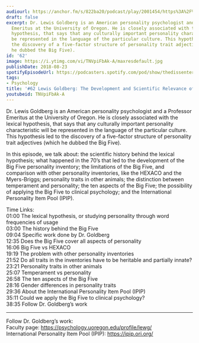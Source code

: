 ```yaml
---
audiourl: https://anchor.fm/s/822ba20/podcast/play/2001454/https%3A%2F%2Fd3ctxlq1ktw2nl.cloudfront.net%2Fproduction%2F2018-11-29%2F7681146-44100-2-86c3825f430f.mp3
draft: false
excerpt: Dr. Lewis Goldberg is an American personality psychologist and a Professor
  Emeritus at the University of Oregon. He is closely associated with the lexical
  hypothesis, that says that any culturally important personality characteristic will
  be represented in the language of the particular culture. This hypothesis led to
  the discovery of a five-factor structure of personality trait adjectives (which
  he dubbed the Big Five).
id: '62'
image: https://i.ytimg.com/vi/TNVpiFbAk-A/maxresdefault.jpg
publishDate: 2018-08-23
spotifyEpisodeUrl: https://podcasters.spotify.com/pod/show/thedissenter/episodes/62-Lewis-Goldberg-The-Development-and-Scientific-Relevance-of-the-BIG-FIVE-e2rj3e
tags:
- Psychology
title: '#62 Lewis Goldberg: The Development and Scientific Relevance of the BIG FIVE'
youtubeid: TNVpiFbAk-A
---
```

<div class="timelinks">

Dr. Lewis Goldberg is an American personality psychologist and a Professor Emeritus at the University of Oregon. He is closely associated with the lexical hypothesis, that says that any culturally important personality characteristic will be represented in the language of the particular culture. This hypothesis led to the discovery of a five-factor structure of personality trait adjectives (which he dubbed the Big Five).

In this episode, we talk about: the scientific history behind the lexical hypothesis; what happened in the 70’s that led to the development of the Big Five personality inventory; the limitations of the Big Five, and comparison with other personality inventories, like the HEXACO and the Myers-Briggs; personality traits in other animals; the distinction between temperament and personality; the ten aspects of the Big Five; the possibility of applying the Big Five to clinical psychology; and the International Personality Item Pool (IPIP). 

Time Links:  
<time>01:00</time> The lexical hypothesis, or studying personality through word frequencies of usage  
<time>03:00</time> The history behind the Big Five    
<time>09:04</time> Specific work done by Dr. Goldberg   
<time>12:35</time> Does the Big Five cover all aspects of personality   
<time>16:06</time> Big Five vs HEXACO    
<time>19:19</time> The problem with other personality inventories    
<time>21:52</time> Do all traits in the inventories have to be heritable and partially innate?    
<time>23:21</time> Personality traits in other animals    
<time>25:07</time> Temperament vs personality    
<time>26:58</time> The ten aspects of the Big Five  
<time>28:16</time> Gender differences in personality traits  
<time>29:36</time> About the International Personality Item Pool (IPIP)  
<time>35:11</time> Could we apply the Big Five to clinical psychology?  
<time>38:35</time> Follow Dr. Goldberg’s work

---

Follow Dr. Goldberg’s work:  
Faculty page: https://psychology.uoregon.edu/profile/lewg/  
International Personality Item Pool (IPIP): https://ipip.ori.org/
</div>

